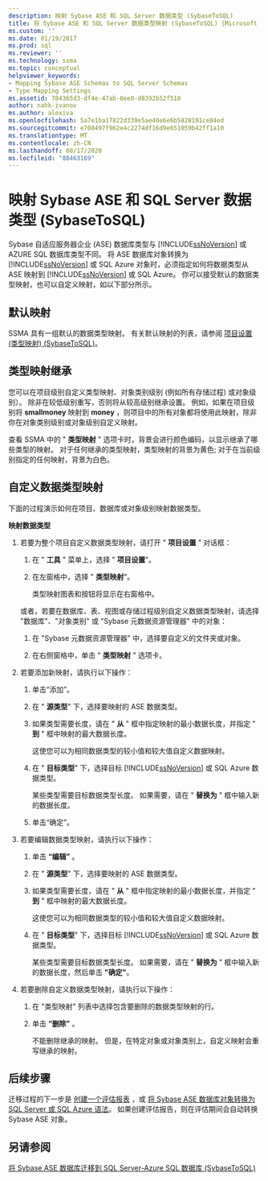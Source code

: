 ```yaml
---
description: 映射 Sybase ASE 和 SQL Server 数据类型 (SybaseToSQL)
title: 将 Sybase ASE 和 SQL Server 数据类型映射 (SybaseToSQL) |Microsoft Docs
ms.custom: ''
ms.date: 01/19/2017
ms.prod: sql
ms.reviewer: ''
ms.technology: ssma
ms.topic: conceptual
helpviewer_keywords:
- Mapping Sybase ASE Schemas to SQL Server Schemas
- Type Mapping Settings
ms.assetid: 784365d3-df4e-47ab-8ee0-d8392b52f510
author: nahk-ivanov
ms.author: alexiva
ms.openlocfilehash: 5a7e1ba17822d339e5ae40e6e6b5828191ce84ed
ms.sourcegitcommit: e700497f962e4c2274df16d9e651059b42ff1a10
ms.translationtype: MT
ms.contentlocale: zh-CN
ms.lasthandoff: 08/17/2020
ms.locfileid: "88463169"
---
```

# <a name="mapping-sybase-ase-and-sql-server-data-types-sybasetosql"></a>映射 Sybase ASE 和 SQL Server 数据类型 (SybaseToSQL)
Sybase 自适应服务器企业 (ASE) 数据库类型与 [!INCLUDE[ssNoVersion](../../includes/ssnoversion-md.md)] 或 AZURE SQL 数据库类型不同。 将 ASE 数据库对象转换为 [!INCLUDE[ssNoVersion](../../includes/ssnoversion-md.md)] 或 SQL Azure 对象时，必须指定如何将数据类型从 ASE 映射到 [!INCLUDE[ssNoVersion](../../includes/ssnoversion-md.md)] 或 SQL Azure。 你可以接受默认的数据类型映射，也可以自定义映射，如以下部分所示。  
  
## <a name="default-mappings"></a>默认映射  
SSMA 具有一组默认的数据类型映射。 有关默认映射的列表，请参阅 [项目设置 &#40;类型映射&#41; &#40;SybaseToSQL&#41;](../../ssma/sybase/project-settings-type-mapping-sybasetosql.md)。  
  
## <a name="type-mapping-inheritance"></a>类型映射继承  
您可以在项目级别自定义类型映射、对象类别级别 (例如所有存储过程) 或对象级别）。 除非在较低级别重写，否则将从较高级别继承设置。 例如，如果在项目级别将 **smallmoney** 映射到 **money** ，则项目中的所有对象都将使用此映射，除非你在对象类别级别或对象级别自定义映射。  
  
查看 SSMA 中的 " **类型映射** " 选项卡时，背景会进行颜色编码，以显示继承了哪些类型的映射。 对于任何继承的类型映射，类型映射的背景为黄色; 对于在当前级别指定的任何映射，背景为白色。  
  
## <a name="customizing-data-type-mappings"></a>自定义数据类型映射  
下面的过程演示如何在项目、数据库或对象级别映射数据类型。  
  
**映射数据类型**  
  
1.  若要为整个项目自定义数据类型映射，请打开 " **项目设置** " 对话框：  
  
    1.  在 " **工具** " 菜单上，选择 " **项目设置**"。  
  
    2.  在左窗格中，选择 " **类型映射**"。  
  
        类型映射图表和按钮将显示在右窗格中。  
  
    或者，若要在数据库、表、视图或存储过程级别自定义数据类型映射，请选择 "数据库"、"对象类别" 或 "Sybase 元数据资源管理器" 中的对象：  
  
    1.  在 "Sybase 元数据资源管理器" 中，选择要自定义的文件夹或对象。  
  
    2.  在右侧窗格中，单击 " **类型映射** " 选项卡。  
  
2.  若要添加新映射，请执行以下操作：  
  
    1.  单击“添加”。  
  
    2.  在 " **源类型**" 下，选择要映射的 ASE 数据类型。  
  
    3.  如果类型需要长度，请在 " **从** " 框中指定映射的最小数据长度，并指定 " **到** " 框中映射的最大数据长度。  
  
        这使您可以为相同数据类型的较小值和较大值自定义数据映射。  
  
    4.  在 " **目标类型**" 下，选择目标 [!INCLUDE[ssNoVersion](../../includes/ssnoversion-md.md)] 或 SQL Azure 数据类型。  
  
        某些类型需要目标数据类型长度。 如果需要，请在 " **替换为** " 框中输入新的数据长度。  
  
    5.  单击“确定”。  
  
3.  若要编辑数据类型映射，请执行以下操作：  
  
    1.  单击 **“编辑”** 。  
  
    2.  在 " **源类型**" 下，选择要映射的 ASE 数据类型。  
  
    3.  如果类型需要长度，请在 " **从** " 框中指定映射的最小数据长度，并指定 " **到** " 框中映射的最大数据长度。  
  
        这使您可以为相同数据类型的较小值和较大值自定义数据映射。  
  
    4.  在 " **目标类型**" 下，选择目标 [!INCLUDE[ssNoVersion](../../includes/ssnoversion-md.md)] 或 SQL Azure 数据类型。  
  
        某些类型需要目标数据类型长度。 如果需要，请在 " **替换为** " 框中输入新的数据长度，然后单击 **"确定"**。  
  
4.  若要删除自定义数据类型映射，请执行以下操作：  
  
    1.  在 "类型映射" 列表中选择包含要删除的数据类型映射的行。  
  
    2.  单击 **“删除”** 。  
  
        不能删除继承的映射。 但是，在特定对象或对象类别上，自定义映射会重写继承的映射。  
  
## <a name="next-steps"></a>后续步骤  
迁移过程的下一步是 [创建一个评估报表](assessing-sybase-ase-database-objects-for-conversion-sybasetosql.md) ，或 [将 Sybase ASE 数据库对象转换为 SQL Server 或 SQL Azure 语法](converting-sybase-ase-database-objects-sybasetosql.md)。 如果创建评估报告，则在评估期间会自动转换 Sybase ASE 对象。  
  
## <a name="see-also"></a>另请参阅  
[将 Sybase ASE 数据库迁移到 SQL Server-Azure SQL 数据库 &#40;SybaseToSQL&#41;](../../ssma/sybase/migrating-sybase-ase-databases-to-sql-server-azure-sql-db-sybasetosql.md)  
  
